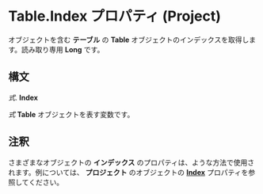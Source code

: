 
# Table.Index プロパティ (Project)

オブジェクトを含む **テーブル** の **Table** オブジェクトのインデックスを取得します。読み取り専用 **Long** です。


## 構文

 _式_. **Index**

 _式_ **Table** オブジェクトを表す変数です。


## 注釈

さまざまなオブジェクトの **インデックス** のプロパティは、ような方法で使用されます。例については、 **プロジェクト** のオブジェクトの **[Index](1213f55b-aca0-76ee-2e8a-2442a2c576e1.md)** プロパティを参照してください。

